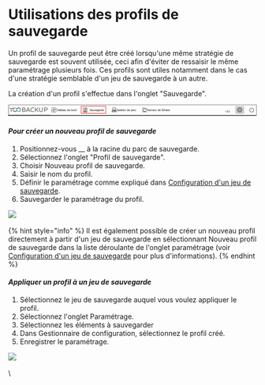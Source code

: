 # Utilisations des profils de sauvegarde

Un profil de sauvegarde peut être créé lorsqu'une même stratégie de sauvegarde est souvent utilisée, ceci afin d'éviter de ressaisir le même paramétrage plusieurs fois. Ces profils sont utiles notamment dans le cas d'une stratégie semblable d'un jeu de sauvegarde à un autre.&#x20;

La création d'un profil s'effectue dans l'onglet "Sauvegarde".

![](<../.gitbook/assets/menu-sauvegarde (3).gif>)

#### _Pour créer un nouveau profil de sauvegarde_

1. Positionnez-vous __ à la racine du parc de sauvegarde.
2. Sélectionnez l'onglet "Profil de sauvegarde".
3. Choisir Nouveau profil de sauvegarde.
4. Saisir le nom du profil.
5. Définir le paramétrage comme expliqué dans [Configuration d'un jeu de sauvegarde](https://docs.wooxo.fr/yb-ug/\~/edit/drafts/-LQY2yMQRzvgGj5G0ZCF/configuration-de-la-sauvegarde/configuration-dun-jeu-de-sauvegarde).
6. Sauvegarder le paramétrage du profil.

![](../.gitbook/assets/new\_profil\_sauvegarde.gif)

{% hint style="info" %}
Il est également possible de créer un nouveau profil directement à partir d'un jeu de sauvegarde en sélectionnant Nouveau profil de sauvegarde dans la liste déroulante de l'onglet paramétrage (voir [Configuration d'un jeu de sauvegarde](https://docs.wooxo.fr/yb-ug/\~/edit/drafts/-LQY2yMQRzvgGj5G0ZCF/configuration-de-la-sauvegarde/configuration-dun-jeu-de-sauvegarde) pour plus d'informations).
{% endhint %}

#### _Appliquer un profil à un jeu de sauvegarde_

1. Sélectionnez le jeu de sauvegarde auquel vous voulez appliquer le profil.
2. Sélectionnez l'onglet Paramétrage.
3. Sélectionnez les éléments à sauvegarder
4. Dans Gestionnaire de configuration, sélectionnez le profil créé.
5. Enregistrer le paramétrage.

![](../.gitbook/assets/selection\_profil.gif)





​\
